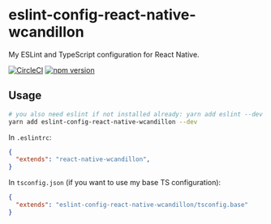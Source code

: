 # eslint-config-react-native-wcandillon
My ESLint and TypeScript configuration for React Native.

[![CircleCI](https://circleci.com/gh/wcandillon/eslint-config-react-native-wcandillon.svg?style=svg)](https://circleci.com/gh/wcandillon/eslint-config-react-native-wcandillon)
[![npm version](https://badge.fury.io/js/eslint-config-react-native-wcandillon.svg)](https://badge.fury.io/js/eslint-config-react-native-wcandillon)

## Usage

```sh
# you also need eslint if not installed already: yarn add eslint --dev
yarn add eslint-config-react-native-wcandillon --dev
```

In `.eslintrc`:

```json
{ 
  "extends": "react-native-wcandillon", 
} 
```

In `tsconfig.json` (if you want to use my base TS configuration):

```json
{
  "extends": "eslint-config-react-native-wcandillon/tsconfig.base"
}
```
